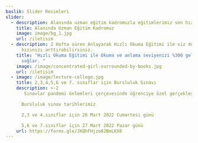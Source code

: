 ```yaml
---
baslik: Slider Resimleri
slider:
  - description: Alanında uzman eğitim kadromuzla eğitimlerimiz son hız devam ediyor.
    title: Alanında Uzman Eğitim Kadromuz
    image: image/bg_1.jpg
    url: /iletisim
  - description: 2 Hafta süren Anlayarak Hızlı Okuma Eğitimi ile siz de okuma
      hızınızı arttırabilirsiniz.
    title: "Hızlı Okuma Eğitimi ile Okuma ve anlama seviyenizi %300 geliştirmenizi
      sağlar. "
    image: /image/concentrated-girl-surrounded-by-books.jpg
    url: /iletisim
  - image: /image/lecture-college.jpg
    title: 2,3,4,5,6 ve 7. sınıflar için Bursluluk Sınavı
    description: >-2
       Sınavlar pandemi önlemleri çerçevesinde öğrenciye özel gerçekleşecektir.

      Bursluluk sınav tarihlerimiz  

      2,3 ve 4.sınıflar için 26 Mart 2022 Cumartesi günü 

      5,6 ve 7.sınıflar için 27 Mart 2022 Pazar günü
    url: https://forms.gle/JKQhFHjzo82BmLKX8
---
```

